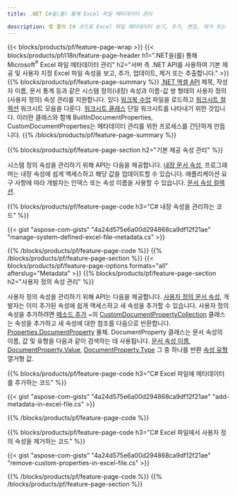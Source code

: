 ```yaml
---
title: .NET C#을(를) 통해 Excel 파일 메타데이터 관리

description: 몇 줄의 C# 코드로 Excel 파일 메타데이터 보기, 추가, 편집, 제거 또는 추출
---
```

{{< blocks/products/pf/feature-page-wrap >}}
{{< blocks/products/pf/i18n/feature-page-header h1=".NET을(를) 통해 Microsoft<sup>&reg;</sup> Excel 파일 메타데이터 관리" h2="서버 측 .NET API를 사용하여 기본 제공 및 사용자 지정 Excel 파일 속성을 보고, 추가, 업데이트, 제거 또는 추출합니다." >}}
{{% blocks/products/pf/feature-page-summary %}}
[.NET 엑셀 API](/cells/net/) 제목, 작성자 이름, 문서 통계 등과 같은 시스템 정의(내장) 속성과 이름-값 쌍 형태의 사용자 정의(사용자 정의) 속성 관리를 지원합니다. 있다 [워크북 수업](https://reference.aspose.com/cells/net/aspose.cells/workbook) 파일을 로드하고 [워크시트 컬렉션](https://reference.aspose.com/cells/net/aspose.cells/worksheetcollection) 워크시트 모음을 다룬다. [워크시트 클래스](https://reference.aspose.com/cells/net/aspose.cells/worksheet) 단일 워크시트를 나타내기 위한 것입니다. 이러한 클래스와 함께 BuiltInDocumentProperties, CustomDocumentProperties는 메타데이터 관리를 위한 프로세스를 간단하게 만듭니다. 
{{% /blocks/products/pf/feature-page-summary %}}

{{% blocks/products/pf/feature-page-section h2="기본 제공 속성 관리" %}}

시스템 정의 속성을 관리하기 위해 API는 다음을 제공합니다. [내장 문서 속성](https://reference.aspose.com/cells/net/aspose.cells/workbook/properties/builtindocumentproperties), 프로그래머는 내장 속성에 쉽게 액세스하고 해당 값을 업데이트할 수 있습니다. 애플리케이션 요구 사항에 따라 개발자는 인덱스 또는 속성 이름을 사용할 수 있습니다. [문서 속성 컬렉션](https://reference.aspose.com/cells/net/aspose.cells.properties/documentpropertycollection). 

{{% blocks/products/pf/feature-page-code h3="C# 내장 속성을 관리하는 코드" %}}

{{< gist "aspose-com-gists" "4a24d575e6a00d294868ca9df12f21ae" "manage-system-defined-excel-file-metadata.cs" >}}

{{% /blocks/products/pf/feature-page-code %}}
{{% /blocks/products/pf/feature-page-section %}}
{{< blocks/products/pf/feature-page-options formats="all" afterslug="Metadata" >}}
{{% blocks/products/pf/feature-page-section h2="사용자 정의 속성 관리" %}}

사용자 정의 속성을 관리하기 위해 API는 다음을 제공합니다. [사용자 정의 문서 속성](https://reference.aspose.com/cells/net/aspose.cells/workbook/properties/customdocumentproperties), 개발자는 이미 추가된 속성에 쉽게 액세스하고 새 속성을 추가할 수 있습니다. 사용자 정의 속성을 추가하려면 [메소드 추가](https://reference.aspose.com/cells/net/aspose.cells.properties/customdocumentpropertycollection/methods/add/index) ~의 [CustomDocumentPropertyCollection](https://reference.aspose.com/cells/net/aspose.cells.properties/customdocumentpropertycollection) 클래스는 속성을 추가하고 새 속성에 대한 참조를 다음으로 반환합니다. [Properties.DocumentProperty](https://reference.aspose.com/cells/net/aspose.cells.properties/documentproperty) 물체. DocumentProperty 클래스는 문서 속성의 이름, 값 및 유형을 다음과 같이 검색하는 데 사용됩니다. [문서 속성 이름](https://reference.aspose.com/cells/net/aspose.cells.properties/documentproperty/properties/name), [DocumentProperty.Value](https://reference.aspose.com/cells/net/aspose.cells.properties/documentproperty/properties/value),  [DocumentProperty.Type](https://reference.aspose.com/cells/net/aspose.cells.properties/documentproperty/properties/type) 그 중 하나를 반환 [속성 유형](https://reference.aspose.com/cells/net/aspose.cells.properties/propertytype) 열거형 값. 
 
{{% blocks/products/pf/feature-page-code h3="C# Excel 파일에 메타데이터를 추가하는 코드" %}}

{{< gist "aspose-com-gists" "4a24d575e6a00d294868ca9df12f21ae" "add-metadata-in-excel-file.cs" >}}

{{% /blocks/products/pf/feature-page-code %}}


{{% blocks/products/pf/feature-page-code h3="C# Excel 파일에서 사용자 정의 속성을 제거하는 코드" %}}

{{< gist "aspose-com-gists" "4a24d575e6a00d294868ca9df12f21ae" "remove-custom-properties-in-excel-file.cs" >}}

{{% /blocks/products/pf/feature-page-code %}}
{{% /blocks/products/pf/feature-page-section %}}

